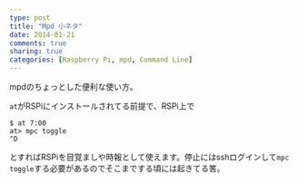 ```yaml
---
type: post
title: "Mpd 小ネタ"
date: 2014-01-21
comments: true
sharing: true
categories: [Raspberry Pi, mpd, Command Line]
---
```

mpdのちょっとした便利な使い方。

<!--more-->

`at`がRSPiにインストールされてる前提で、RSPi上で

    $ at 7:00
    at> mpc toggle
    ^D

とすればRSPiを目覚ましや時報として使えます。停止にはsshログインして`mpc toggle`する必要があるのでそこまでする頃には起きてる筈。


